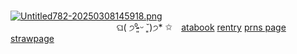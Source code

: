 

⠀⠀ ⠀⠀⠀ ⠀⠀  ⠀⠀⠀ ⠀⠀ ⠀⠀ ⠀⠀ ⠀⠀ ⠀⠀⠀ ⠀⠀ ⠀[![Untitled782-20250308145918.png](https://i.postimg.cc/jSNM8S9m/Untitled782-20250308145918.png)](https://postimg.cc/w1q5Mg9Q)
⠀⠀ ⠀⠀⠀ ⠀⠀  ⠀⠀⠀⠀⠀⠀⠀ ⠀⠀ ⠀ ⠀⠀ ⠀⠀ ⠀⠀ ⠀⠀ ⠀⠀⠀⠀ ⠀⠀⠀⠀ ⠀⠀⠀ଘ( ੭⁰̷̴͈ ᵕ ˘͈)੭* ✩ ⠀[atabook](https://champion.atabook.org/) [rentry](https://rentry.co/twotme) [prns page](https://en.pronouns.page/@velvian) [strawpage](https://doublefedora.straw.page/)

